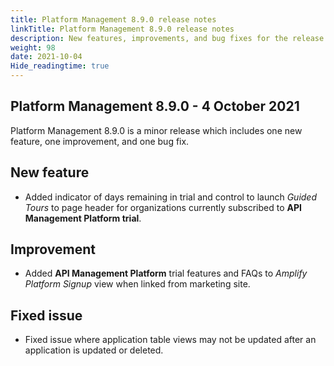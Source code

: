 ```yaml
---
title: Platform Management 8.9.0 release notes
linkTitle: Platform Management 8.9.0 release notes
description: New features, improvements, and bug fixes for the release.
weight: 98
date: 2021-10-04
Hide_readingtime: true
---
```


## Platform Management 8.9.0 - 4 October 2021

Platform Management 8.9.0 is a minor release which includes one new feature, one improvement, and one bug fix.

## New feature

* Added indicator of days remaining in trial and control to launch _Guided Tours_ to page header for organizations currently subscribed to **API Management Platform trial**.

## Improvement

* Added **API Management Platform** trial features and FAQs to _Amplify Platform Signup_ view when linked from marketing site.

## Fixed issue

* Fixed issue where application table views may not be updated after an application is updated or deleted.
